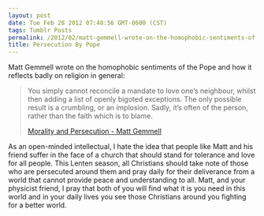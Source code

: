 ```yaml
---
layout: post
date: Tue Feb 28 2012 07:48:56 GMT-0600 (CST)
tags: Tumblr Posts
permalink: /2012/02/matt-gemmell-wrote-on-the-homophobic-sentiments-of
title: Persecution By Pope
---
```


Matt Gemmell wrote on the homophobic sentiments of the Pope and how it reflects badly on religion in general:

> You simply cannot reconcile a mandate to love one’s neighbour, whilst then adding a list of openly bigoted exceptions. The only possible result is a crumbling, or an implosion. Sadly, it’s often of the person, rather than the faith which is to blame.
> 
> [Morality and Persecution - Matt Gemmell](http://mattgemmell.com/2012/01/16/morality-and-persecution/?utm_source=feedburner&utm_medium=feed&utm_campaign=Feed:%20mattgemmell/rss2%20(Matt%20Legend%20Gemmell%20-%20RSS2))

As an open-minded intellectual, I hate the idea that people like Matt and his friend suffer in the face of a church that should stand for tolerance and love for all people. This Lenten season, all Christians should take note of those who are persecuted around them and pray daily for their deliverance from a world that cannot provide peace and understanding to all. Matt, and your physicist friend, I pray that both of you will find what it is you need in this world and in your daily lives you see those Christians around you fighting for a better world.
